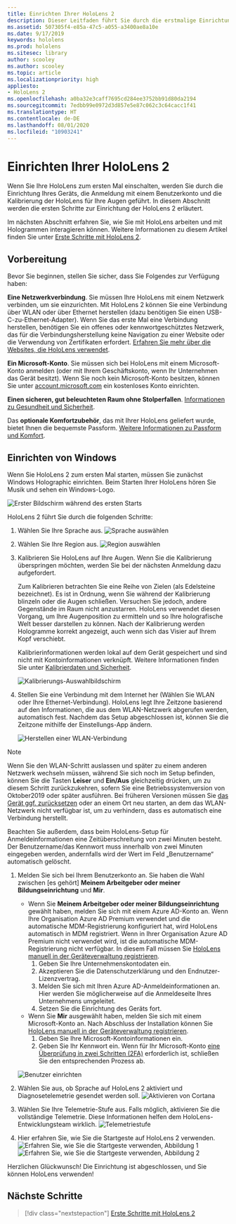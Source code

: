 ```yaml
---
title: Einrichten Ihrer HoloLens 2
description: Dieser Leitfaden führt Sie durch die erstmalige Einrichtung.  Sie benötigen ein WLAN-Netzwerk und entweder ein Microsoft (MSA)-oder Azure Active Directory (AAD)-Konto.
ms.assetid: 507305f4-e85a-47c5-a055-a3400ae8a10e
ms.date: 9/17/2019
keywords: hololens
ms.prod: hololens
ms.sitesec: library
author: scooley
ms.author: scooley
ms.topic: article
ms.localizationpriority: high
appliesto:
- HoloLens 2
ms.openlocfilehash: a0ba32e3caff7695cd284ee3752bb91d80da2194
ms.sourcegitcommit: 7edbb99e0972d3d857e5e87c062c3c64cacc1f41
ms.translationtype: HT
ms.contentlocale: de-DE
ms.lasthandoff: 08/01/2020
ms.locfileid: "10903241"
---
```

# Einrichten Ihrer HoloLens 2

Wenn Sie Ihre HoloLens zum ersten Mal einschalten, werden Sie durch die Einrichtung Ihres Geräts, die Anmeldung mit einem Benutzerkonto und die Kalibrierung der HoloLens für Ihre Augen geführt.  In diesem Abschnitt werden die ersten Schritte zur Einrichtung der HoloLens 2 erläutert.

Im nächsten Abschnitt erfahren Sie, wie Sie mit HoloLens arbeiten und mit Hologrammen interagieren können. Weitere Informationen zu diesem Artikel finden Sie unter [Erste Schritte mit HoloLens 2](hololens2-basic-usage.md).

## Vorbereitung

Bevor Sie beginnen, stellen Sie sicher, dass Sie Folgendes zur Verfügung haben:

**Eine Netzwerkverbindung**. Sie müssen Ihre HoloLens mit einem Netzwerk verbinden, um sie einzurichten. Mit HoloLens 2 können Sie eine Verbindung über WLAN oder über Ethernet herstellen (dazu benötigen Sie einen USB-C-zu-Ethernet-Adapter). Wenn Sie das erste Mal eine Verbindung herstellen, benötigen Sie ein offenes oder kennwortgeschütztes Netzwerk, das für die Verbindungsherstellung keine Navigation zu einer Website oder die Verwendung von Zertifikaten erfordert. [Erfahren Sie mehr über die Websites, die HoloLens verwendet](hololens-offline.md).

**Ein Microsoft-Konto**. Sie müssen sich bei HoloLens mit einem Microsoft-Konto anmelden (oder mit Ihrem Geschäftskonto, wenn Ihr Unternehmen das Gerät besitzt). Wenn Sie noch kein Microsoft-Konto besitzen, können Sie unter [account.microsoft.com](https://account.microsoft.com) ein kostenloses Konto einrichten.

**Einen sicheren, gut beleuchteten Raum ohne Stolperfallen**. [Informationen zu Gesundheit und Sicherheit](https://go.microsoft.com/fwlink/p/?LinkId=746661).

Das **optionale Komfortzubehör**, das mit Ihrer HoloLens geliefert wurde, bietet Ihnen die bequemste Passform. [Weitere Informationen zu Passform und Komfort](hololens2-setup.md#adjust-fit).

## Einrichten von Windows

Wenn Sie HoloLens 2 zum ersten Mal starten, müssen Sie zunächst Windows Holographic einrichten.  Beim Starten Ihrer HoloLens hören Sie Musik und sehen ein Windows-Logo.

![Erster Bildschirm während des ersten Starts](images/01-magic-moment.png)

HoloLens 2 führt Sie durch die folgenden Schritte:

1. Wählen Sie Ihre Sprache aus.
    ![Sprache auswählen](images/04-language.png)

1. Wählen Sie Ihre Region aus.
    ![Region auswählen](images/05-region.png)

1. Kalibrieren Sie HoloLens auf Ihre Augen.  Wenn Sie die Kalibrierung überspringen möchten, werden Sie bei der nächsten Anmeldung dazu aufgefordert.

    Zum Kalibrieren betrachten Sie eine Reihe von Zielen (als Edelsteine bezeichnet). Es ist in Ordnung, wenn Sie während der Kalibrierung blinzeln oder die Augen schließen. Versuchen Sie jedoch, andere Gegenstände im Raum nicht anzustarren. HoloLens verwendet diesen Vorgang, um Ihre Augenposition zu ermitteln und so Ihre holografische Welt besser darstellen zu können. Nach der Kalibrierung werden Hologramme korrekt angezeigt, auch wenn sich das Visier auf Ihrem Kopf verschiebt.

    Kalibrierinformationen werden lokal auf dem Gerät gespeichert und sind nicht mit Kontoinformationen verknüpft. Weitere Informationen finden Sie unter [Kalibrierdaten und Sicherheit](hololens-calibration.md#calibration-data-and-security).

    ![Kalibrierungs-Auswahlbildschirm](images/06-et-corners.png)

1. Stellen Sie eine Verbindung mit dem Internet her (Wählen Sie WLAN oder Ihre Ethernet-Verbindung).
     HoloLens legt Ihre Zeitzone basierend auf den Informationen, die aus dem WLAN-Netzwerk abgerufen werden, automatisch fest. Nachdem das Setup abgeschlossen ist, können Sie die Zeitzone mithilfe der Einstellungs-App ändern.

    ![Herstellen einer WLAN-Verbindung](images/11-network.png)
> [!NOTE] 
> Wenn Sie den WLAN-Schritt auslassen und später zu einem anderen Netzwerk wechseln müssen, während Sie sich noch im Setup befinden, können Sie die Tasten **Leiser** und **Ein/Aus** gleichzeitig drücken, um zu diesem Schritt zurückzukehren, sofern Sie eine Betriebssystemversion von Oktober2019 oder später ausführen. Bei früheren Versionen müssen Sie [das Gerät ggf. zurücksetzen](hololens-recovery.md) oder an einem Ort neu starten, an dem das WLAN-Netzwerk nicht verfügbar ist, um zu verhindern, dass es automatisch eine Verbindung herstellt.
> 
> Beachten Sie außerdem, dass beim HoloLens-Setup für Anmeldeinformationen eine Zeitüberschreitung von zwei Minuten besteht. Der Benutzername/das Kennwort muss innerhalb von zwei Minuten eingegeben werden, andernfalls wird der Wert im Feld „Benutzername“ automatisch gelöscht.

1. Melden Sie sich bei Ihrem Benutzerkonto an. Sie haben die Wahl zwischen [es gehört] **Meinem Arbeitgeber oder meiner Bildungseinrichtung** und **Mir**.
    - Wenn Sie **Meinem Arbeitgeber oder meiner Bildungseinrichtung** gewählt haben, melden Sie sich mit einem Azure AD-Konto an. Wenn Ihre Organisation Azure AD Premium verwendet und die automatische MDM-Registrierung konfiguriert hat, wird HoloLens automatisch in MDM registriert. Wenn in Ihrer Organisation Azure AD Premium nicht verwendet wird, ist die automatische MDM-Registrierung nicht verfügbar. In diesem Fall müssen Sie [HoloLens manuell in der Geräteverwaltung registrieren](hololens-enroll-mdm.md#different-ways-to-enroll).
        1. Geben Sie Ihre Unternehmenskontodaten ein.
        1. Akzeptieren Sie die Datenschutzerklärung und den Endnutzer-Lizenzvertrag.
        1. Melden Sie sich mit Ihren Azure AD-Anmeldeinformationen an. Hier werden Sie möglicherweise auf die Anmeldeseite Ihres Unternehmens umgeleitet.
        1. Setzen Sie die Einrichtung des Geräts fort.
    - Wenn Sie **Mir** ausgewählt haben, melden Sie sich mit einem Microsoft-Konto an. Nach Abschluss der Installation können Sie [HoloLens manuell in der Geräteverwaltung registrieren](hololens-enroll-mdm.md#different-ways-to-enroll).
        1. Geben Sie Ihre Microsoft-Kontoinformationen ein.
        2. Geben Sie Ihr Kennwort ein. Wenn für Ihr Microsoft-Konto [eine Überprüfung in zwei Schritten (2FA)](https://blogs.technet.microsoft.com/microsoft_blog/2013/04/17/microsoft-account-gets-more-secure/) erforderlich ist, schließen Sie den entsprechenden Prozess ab.

    ![Benutzer einrichten](images/13-device-owner.png)

1. Wählen Sie aus, ob Sprache auf HoloLens 2 aktiviert und Diagnosetelemetrie gesendet werden soll.
    ![Aktivieren von Cortana](images/22-do-more-with-voice.png)

1. Wählen Sie Ihre Telemetrie-Stufe aus. Falls möglich, aktivieren Sie die vollständige Telemetrie. Diese Informationen helfen dem HoloLens-Entwicklungsteam wirklich.
     ![Telemetriestufe](images/24-telemetry.png)

1. Hier erfahren Sie, wie Sie die Startgeste auf HoloLens 2 verwenden.
     ![Erfahren Sie, wie Sie die Startgeste verwenden, Abbildung 1](images/26-01-startmenu-learning.png) ![Erfahren Sie, wie Sie die Startgeste verwenden, Abbildung 2](images/26-02-startmenu-learning.png)

Herzlichen Glückwunsch!  Die Einrichtung ist abgeschlossen, und Sie können HoloLens verwenden!

## Nächste Schritte

> [!div class="nextstepaction"]
> [Erste Schritte mit HoloLens 2](hololens2-basic-usage.md)
